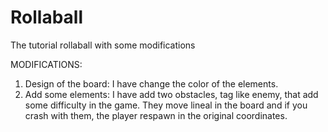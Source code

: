 # Rollaball
 The tutorial rollaball with some modifications

MODIFICATIONS:
1. Design of the board: I have change the color of the elements.
2. Add some elements: I have add two obstacles, tag like enemy, that add some difficulty in the game. They move lineal in the board and if you crash with them, the player respawn in the original coordinates. 
